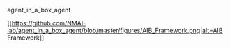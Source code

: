 agent_in_a_box_agent

[[https://github.com/NMAI-lab/agent_in_a_box_agent/blob/master/figures/AIB_Framework.png|alt=AIB Framework]]
